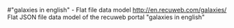 #"galaxies in english" - Flat file data model
http://en.recuweb.com/galaxies/
Flat JSON file data model of the recuweb portal "galaxies in english"
